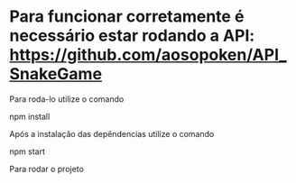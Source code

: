 # Para funcionar corretamente é necessário estar rodando a API: https://github.com/aosopoken/API_SnakeGame

Para roda-lo utilize o comando

npm install

Após a instalação das depêndencias utilize o comando

npm start

Para rodar o projeto
